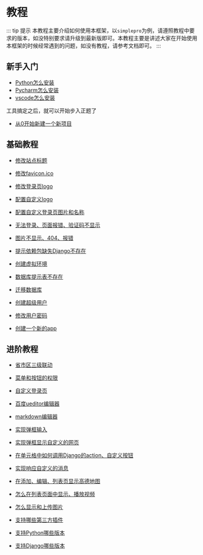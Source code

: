 # 教程

::: tip 提示
 本教程主要介绍如何使用本框架，以`simplepro`为例，请遵照教程中要求的版本，如没特别要求请升级到最新版即可。本教程主要是讲述大家在开始使用本框架的时候经常遇到的问题，如没有教程，请参考文档即可。
 :::

## 新手入门
+ [Python怎么安装](/demo/install#python安装)
+ [Pycharm怎么安装](/demo/install#pycharm安装)
+ [vscode怎么安装](/demo/install#vscode安装)
  
工具搞定之后，就可以开始步入正题了

+ [从0开始新建一个新项目](/demo/new_project.html)

## 基础教程

+ [修改站点标题](/config/global/site.html)
+ [修改favicon.ico](/config/global/favicon.html)
+ [修改登录页logo](/config/global/logo.html#登录页logo)
+ [配置自定义logo](/config/global/logo.html)

+ [配置自定义登录页图片和名称](/config/global/logo.html)
+ [无法登录、页面报错、验证码不显示](/demo/config_err)
+ [图片不显示、404、报错](https://www.mldoo.com/topic/20684)

+ [提示依赖包缺失Django不存在]()
+ [创建虚拟环境]()
+ [数据库提示表不存在]()
+ [迁移数据库]()
+ [创建超级用户]()
+ [修改用户密码]()
+ [创建一个新的app]()

## 进阶教程


+ [省市区三级联动](/demo/three_cascade.html)
+ [菜单和按钮的权限](/config/permissions.html)  
+ [自定义登录页](/demo/login_style.html)
+ [百度ueditor编辑器](/config/editor.html#ueditor-编辑器)
+ [markdown编辑器](/config/editor.html#markdown编辑器)
+ [实现弹框输入](/config/admin/layer.html#layer-弹出层按钮)
+ [实现弹框显示自定义的网页](/config/admin/dialog.html#效果图)
+ [在单元格中如何调用Django的action、自定义按钮](/config/admin/dialog.html#效果图)
+ [实现响应自定义的消息](/config/admin/cell_action.html#单元格调用自定义方法)
+ [在添加、编辑、列表页显示高德地图](/widget/map.html)
+ [怎么在列表页面中显示、播放视频](/widget/player.html)
+ [怎么显示和上传图片](/widget/image_upload.html)

+ [支持哪些第三方插件](/demo/plugin)

+ [支持Python哪些版本](/demo/version.html#python)
+ [支持Django哪些版本](/demo/version.html#django)
